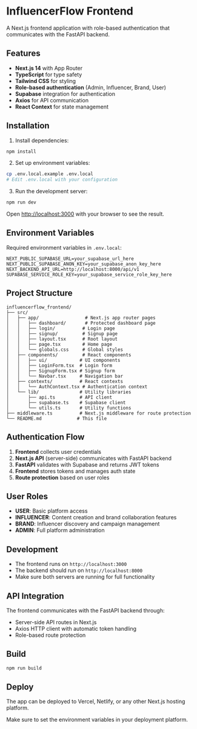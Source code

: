 # InfluencerFlow Frontend

A Next.js frontend application with role-based authentication that communicates with the FastAPI backend.

## Features

- **Next.js 14** with App Router
- **TypeScript** for type safety
- **Tailwind CSS** for styling
- **Role-based authentication** (Admin, Influencer, Brand, User)
- **Supabase** integration for authentication
- **Axios** for API communication
- **React Context** for state management

## Installation

1. Install dependencies:
```bash
npm install
```

2. Set up environment variables:
```bash
cp .env.local.example .env.local
# Edit .env.local with your configuration
```

3. Run the development server:
```bash
npm run dev
```

Open [http://localhost:3000](http://localhost:3000) with your browser to see the result.

## Environment Variables

Required environment variables in `.env.local`:

```
NEXT_PUBLIC_SUPABASE_URL=your_supabase_url_here
NEXT_PUBLIC_SUPABASE_ANON_KEY=your_supabase_anon_key_here
NEXT_BACKEND_API_URL=http://localhost:8000/api/v1
SUPABASE_SERVICE_ROLE_KEY=your_supabase_service_role_key_here
```

## Project Structure

```
influencerflow_frontend/
├── src/
│   ├── app/                 # Next.js app router pages
│   │   ├── dashboard/       # Protected dashboard page
│   │   ├── login/          # Login page
│   │   ├── signup/         # Signup page
│   │   ├── layout.tsx      # Root layout
│   │   ├── page.tsx        # Home page
│   │   └── globals.css     # Global styles
│   ├── components/         # React components
│   │   ├── ui/            # UI components
│   │   ├── LoginForm.tsx  # Login form
│   │   ├── SignupForm.tsx # Signup form
│   │   └── Navbar.tsx     # Navigation bar
│   ├── contexts/          # React contexts
│   │   └── AuthContext.tsx # Authentication context
│   └── lib/               # Utility libraries
│       ├── api.ts         # API client
│       ├── supabase.ts    # Supabase client
│       └── utils.ts       # Utility functions
├── middleware.ts          # Next.js middleware for route protection
└── README.md             # This file
```

## Authentication Flow

1. **Frontend** collects user credentials
2. **Next.js API** (server-side) communicates with FastAPI backend
3. **FastAPI** validates with Supabase and returns JWT tokens
4. **Frontend** stores tokens and manages auth state
5. **Route protection** based on user roles

## User Roles

- **USER**: Basic platform access
- **INFLUENCER**: Content creation and brand collaboration features
- **BRAND**: Influencer discovery and campaign management
- **ADMIN**: Full platform administration

## Development

- The frontend runs on `http://localhost:3000`
- The backend should run on `http://localhost:8000`
- Make sure both servers are running for full functionality

## API Integration

The frontend communicates with the FastAPI backend through:
- Server-side API routes in Next.js
- Axios HTTP client with automatic token handling
- Role-based route protection

## Build

```bash
npm run build
```

## Deploy

The app can be deployed to Vercel, Netlify, or any other Next.js hosting platform.

Make sure to set the environment variables in your deployment platform.
